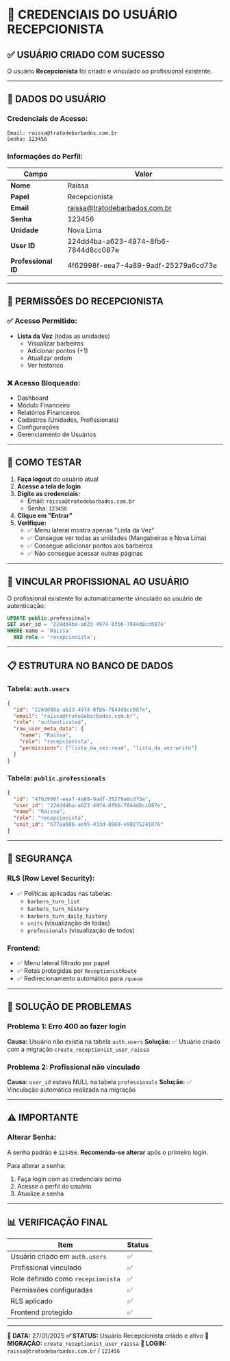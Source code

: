 # 🔑 CREDENCIAIS DO USUÁRIO RECEPCIONISTA

## ✅ USUÁRIO CRIADO COM SUCESSO

O usuário **Recepcionista** foi criado e vinculado ao profissional existente.

---

## 👤 DADOS DO USUÁRIO

### **Credenciais de Acesso:**

```
Email: raissa@tratodebarbados.com.br
Senha: 123456
```

### **Informações do Perfil:**

| Campo               | Valor                                |
| ------------------- | ------------------------------------ |
| **Nome**            | Raissa                               |
| **Papel**           | Recepcionista                        |
| **Email**           | raissa@tratodebarbados.com.br        |
| **Senha**           | 123456                               |
| **Unidade**         | Nova Lima                            |
| **User ID**         | 224dd4ba-a623-4974-8fb6-7844d8cc087e |
| **Professional ID** | 4f62998f-eea7-4a89-9adf-25279a6cd73e |

---

## 🔐 PERMISSÕES DO RECEPCIONISTA

### **✅ Acesso Permitido:**

- **Lista da Vez** (todas as unidades)
  - Visualizar barbeiros
  - Adicionar pontos (+1)
  - Atualizar ordem
  - Ver histórico

### **❌ Acesso Bloqueado:**

- Dashboard
- Módulo Financeiro
- Relatórios Financeiros
- Cadastros (Unidades, Profissionais)
- Configurações
- Gerenciamento de Usuários

---

## 🧪 COMO TESTAR

1. **Faça logout** do usuário atual
2. **Acesse a tela de login**
3. **Digite as credenciais:**
   - Email: `raissa@tratodebarbados.com.br`
   - Senha: `123456`
4. **Clique em "Entrar"**
5. **Verifique:**
   - ✅ Menu lateral mostra apenas "Lista da Vez"
   - ✅ Consegue ver todas as unidades (Mangabeiras e Nova Lima)
   - ✅ Consegue adicionar pontos aos barbeiros
   - ✅ Não consegue acessar outras páginas

---

## 🔄 VINCULAR PROFISSIONAL AO USUÁRIO

O profissional existente foi automaticamente vinculado ao usuário de autenticação:

```sql
UPDATE public.professionals
SET user_id = '224dd4ba-a623-4974-8fb6-7844d8cc087e'
WHERE name = 'Raissa'
  AND role = 'recepcionista';
```

---

## 📋 ESTRUTURA NO BANCO DE DADOS

### **Tabela: `auth.users`**

```json
{
  "id": "224dd4ba-a623-4974-8fb6-7844d8cc087e",
  "email": "raissa@tratodebarbados.com.br",
  "role": "authenticated",
  "raw_user_meta_data": {
    "name": "Raissa",
    "role": "recepcionista",
    "permissions": ["lista_da_vez:read", "lista_da_vez:write"]
  }
}
```

### **Tabela: `public.professionals`**

```json
{
  "id": "4f62998f-eea7-4a89-9adf-25279a6cd73e",
  "user_id": "224dd4ba-a623-4974-8fb6-7844d8cc087e",
  "name": "Raissa",
  "role": "recepcionista",
  "unit_id": "577aa606-ae95-433d-8869-e90275241076"
}
```

---

## 🚨 SEGURANÇA

### **RLS (Row Level Security):**

- ✅ Políticas aplicadas nas tabelas:
  - `barbers_turn_list`
  - `barbers_turn_history`
  - `barbers_turn_daily_history`
  - `units` (visualização de todas)
  - `professionals` (visualização de todos)

### **Frontend:**

- ✅ Menu lateral filtrado por papel
- ✅ Rotas protegidas por `ReceptionistRoute`
- ✅ Redirecionamento automático para `/queue`

---

## 🔧 SOLUÇÃO DE PROBLEMAS

### **Problema 1: Erro 400 ao fazer login**

**Causa:** Usuário não existia na tabela `auth.users`
**Solução:** ✅ Usuário criado com a migração `create_receptionist_user_raissa`

### **Problema 2: Profissional não vinculado**

**Causa:** `user_id` estava NULL na tabela `professionals`
**Solução:** ✅ Vinculação automática realizada na migração

---

## ⚠️ IMPORTANTE

### **Alterar Senha:**

A senha padrão é `123456`. **Recomenda-se alterar** após o primeiro login.

Para alterar a senha:

1. Faça login com as credenciais acima
2. Acesse o perfil do usuário
3. Atualize a senha

---

## 📊 VERIFICAÇÃO FINAL

| Item                               | Status |
| ---------------------------------- | ------ |
| Usuário criado em `auth.users`     | ✅     |
| Profissional vinculado             | ✅     |
| Role definido como `recepcionista` | ✅     |
| Permissões configuradas            | ✅     |
| RLS aplicado                       | ✅     |
| Frontend protegido                 | ✅     |

---

**📅 DATA:** 27/01/2025
**✅ STATUS:** Usuário Recepcionista criado e ativo
**🎯 MIGRAÇÃO:** `create_receptionist_user_raissa`
**🔑 LOGIN:** `raissa@tratodebarbados.com.br` / `123456`
